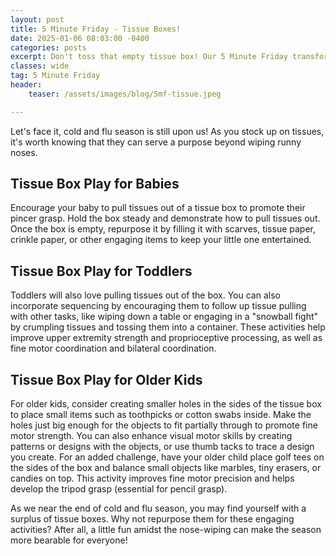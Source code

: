 ```yaml
---
layout: post
title: 5 Minute Friday - Tissue Boxes!
date: 2025-01-06 08:03:00 -0400
categories: posts
excerpt: Don't toss that empty tissue box! Our 5 Minute Friday transforms it into a versatile toy for babies, toddlers, and older kids, perfect for boosting pincer grasp, fine motor precision, and sequencing skills.
classes: wide
tag: 5 Minute Friday
header:
    teaser: /assets/images/blog/5mf-tissue.jpeg

---
```



Let's face it, cold and flu season is still upon us! As you stock up on tissues, it's worth knowing that they can serve a purpose beyond wiping runny noses.


## Tissue Box Play for Babies

Encourage your baby to pull tissues out of a tissue box to promote their pincer grasp. Hold the box steady and demonstrate how to pull tissues out. Once the box is empty, repurpose it by filling it with scarves, tissue paper, crinkle paper, or other engaging items to keep your little one entertained.

## Tissue Box Play for Toddlers

Toddlers will also love pulling tissues out of the box. You can also incorporate sequencing by encouraging them to follow up tissue pulling with other tasks, like wiping down a table or engaging in a "snowball fight" by crumpling tissues and tossing them into a container. These activities help improve upper extremity strength and proprioceptive processing, as well as fine motor coordination and bilateral coordination.

## Tissue Box Play for Older Kids
For older kids, consider creating smaller holes in the sides of the tissue box to place small items such as toothpicks or cotton swabs inside. Make the holes just big enough for the objects to fit partially through to promote fine motor strength. You can also enhance visual motor skills by creating patterns or designs with the objects, or use thumb tacks to trace a design you create. For an added challenge, have your older child place golf tees on the sides of the box and balance small objects like marbles, tiny erasers, or candies on top. This activity improves fine motor precision and helps develop the tripod grasp (essential for pencil grasp).

As we near the end of cold and flu season, you may find yourself with a surplus of tissue boxes. Why not repurpose them for these engaging activities? After all, a little fun amidst the nose-wiping can make the season more bearable for everyone!

